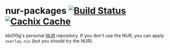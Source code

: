 # nur-packages [![Build Status][build-status-shield]][build-status] [![Cachix Cache][cachix-cache-shield]][cachix-cache]

[build-status]: https://travis-ci.org/bb010g/nur-packages
[build-status-shield]: https://travis-ci.org/bb010g/nur-packages.svg?branch=master
[cachix-cache]: https://bb010g.cachix.org/
[cachix-cache-shield]: https://img.shields.io/badge/cachix-bb010g-blue.svg

bb010g's personal [NUR][] repository. If you don't use the NUR, you can apply
`overlay.nix` (but you should try the NUR).

[nur]: https://github.com/nix-community/NUR
